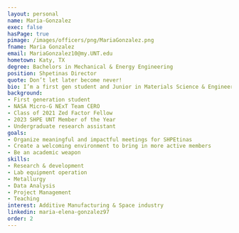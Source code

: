 ```yaml
---
layout: personal
name: Maria-Gonzalez
exec: false
hasPage: true
pimage: /images/officers/png/MariaGonzalez.png
fname: Maria Gonzalez
email: MariaGonzalez10@my.UNT.edu
hometown: Katy, TX
degree: Bachelors in Mechanical & Energy Engineering
position: Shpetinas Director
quote: Don’t let later become never! 
bio: I’m a first gen student and Junior in Materials Science & Engineering. I grew up playing music, acting in theatre and volunteering with foster kids. Those experiences have helped me learn the discipline and joy that comes with following your passions as well as the impact of being supported by a community of likeminded people. Today, I am working to help the community that has impacted me the most grow through my position as SHPEtinas director. I have 1 fellowship, 1 co-op and 2 internships under my belt and hope to use the knowledge and skills I’ve learned to help our SHPEtinas tap into their full potential. 
background: 
- First generation student
- NASA Micro-G NExT Team CERO 
- Class of 2021 Zed Factor Fellow 
- 2023 SHPE UNT Member of the Year 
- Undergraduate research assistant
goals:
- Organize meaningful and impactful meetings for SHPEtinas 
- Create a welcoming environment to bring in more active members 
- Be an academic weapon
skills:
- Research & development
- Lab equipment operation 
- Metallurgy
- Data Analysis 
- Project Management
- Teaching 
interest: Additive Manufacturing & Space industry
linkedin: maria-elena-gonzalez97
order: 2
---
```

